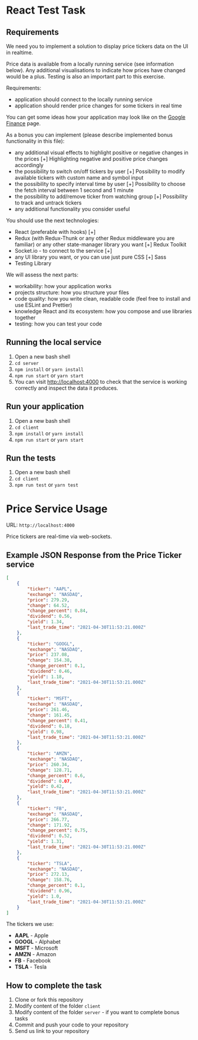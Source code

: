 # React Test Task

## Requirements

We need you to implement a solution to display price tickers data on the UI in realtime.

Price data is available from a locally running service (see information below). Any additional visualisations to indicate how prices have changed would be a plus. Testing is also an important part to this exercise.

Requirements:

-   application should connect to the locally running service
-   application should render price changes for some tickers in real time

You can get some ideas how your application may look like on the [Google Finance](https://www.google.com/finance/) page.

As a bonus you can implement (please describe implemented bonus functionality in this file):

-   any additional visual effects to highlight positive or negative changes in the prices
    [+] Highlighting negative and positive price changes accordingly
-   the possibility to switch on/off tickers by user
    [+] Possibility to modify available tickers with custom name and symbol input
-   the possibility to specify interval time by user
    [+] Possibility to choose the fetch interval between 1 second and 1 minute
-   the possibility to add/remove ticker from watching group
    [+] Possibility to track and untrack tickers
-   any additional functionality you consider useful

You should use the next technologies:

-   React (preferable with hooks) [+]
-   Redux (with Redux-Thunk or any other Redux middleware you are familiar) or any other state-manager library you want [+] Redux Toolkit
-   Socket.io - to connect to the service [+]
-   any UI library you want, or you can use just pure CSS [+] Sass
-   Testing Library

We will assess the next parts:

-   workability: how your application works
-   projects structure: how you structure your files
-   code quality: how you write clean, readable code (feel free to install and use ESLint and Prettier)
-   knowledge React and its ecosystem: how you compose and use libraries together
-   testing: how you can test your code

## Running the local service

1. Open a new bash shell
2. `cd server`
3. `npm install` or `yarn install`
4. `npm run start` or `yarn start`
5. You can visit [http://localhost:4000](http://localhost:4000) to check that the service is working correctly and inspect the data it produces.

## Run your application

1. Open a new bash shell
2. `cd client`
3. `npm install` or `yarn install`
4. `npm run start` or `yarn start`

## Run the tests

1. Open a new bash shell
2. `cd client`
3. `npm run test` or `yarn test`

# Price Service Usage

URL:
`http://localhost:4000`

Price tickers are real-time via web-sockets.

## Example JSON Response from the Price Ticker service

```json
[
    {
        "ticker": "AAPL",
        "exchange": "NASDAQ",
        "price": 279.29,
        "change": 64.52,
        "change_percent": 0.84,
        "dividend": 0.56,
        "yield": 1.34,
        "last_trade_time": "2021-04-30T11:53:21.000Z"
    },
    {
        "ticker": "GOOGL",
        "exchange": "NASDAQ",
        "price": 237.08,
        "change": 154.38,
        "change_percent": 0.1,
        "dividend": 0.46,
        "yield": 1.18,
        "last_trade_time": "2021-04-30T11:53:21.000Z"
    },
    {
        "ticker": "MSFT",
        "exchange": "NASDAQ",
        "price": 261.46,
        "change": 161.45,
        "change_percent": 0.41,
        "dividend": 0.18,
        "yield": 0.98,
        "last_trade_time": "2021-04-30T11:53:21.000Z"
    },
    {
        "ticker": "AMZN",
        "exchange": "NASDAQ",
        "price": 260.34,
        "change": 128.71,
        "change_percent": 0.6,
        "dividend": 0.07,
        "yield": 0.42,
        "last_trade_time": "2021-04-30T11:53:21.000Z"
    },
    {
        "ticker": "FB",
        "exchange": "NASDAQ",
        "price": 266.77,
        "change": 171.92,
        "change_percent": 0.75,
        "dividend": 0.52,
        "yield": 1.31,
        "last_trade_time": "2021-04-30T11:53:21.000Z"
    },
    {
        "ticker": "TSLA",
        "exchange": "NASDAQ",
        "price": 272.13,
        "change": 158.76,
        "change_percent": 0.1,
        "dividend": 0.96,
        "yield": 1.0,
        "last_trade_time": "2021-04-30T11:53:21.000Z"
    }
]
```

The tickers we use:

-   **AAPL** - Apple
-   **GOOGL** - Alphabet
-   **MSFT** - Microsoft
-   **AMZN** - Amazon
-   **FB** - Facebook
-   **TSLA** - Tesla

## How to complete the task

1. Clone or fork this repository
2. Modify content of the folder `client`
3. Modify content of the folder `server` - if you want to complete bonus tasks
4. Commit and push your code to your repository
5. Send us link to your repository
